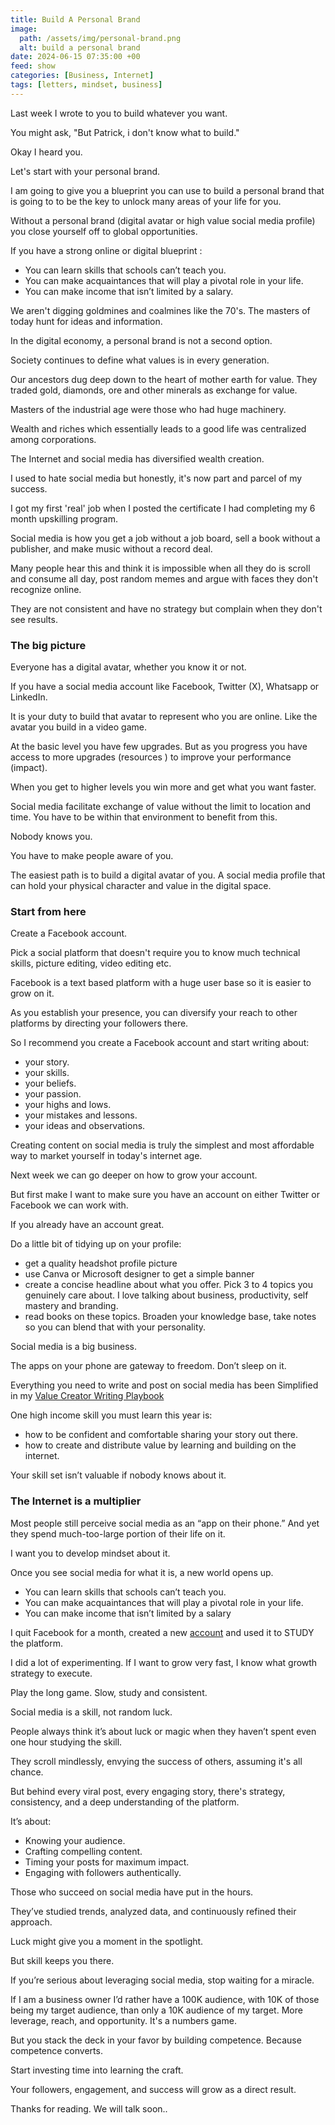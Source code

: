 ```yaml
---
title: Build A Personal Brand
image:
  path: /assets/img/personal-brand.png
  alt: build a personal brand
date: 2024-06-15 07:35:00 +00
feed: show
categories: [Business, Internet]
tags: [letters, mindset, business] 
--- 
```


Last week I wrote to you to build whatever you want.

You might ask, "But Patrick, i don't know what to build."

Okay I heard you. 

Let's start with your personal brand.

I am going to give you a blueprint you can use to build a personal brand that is going to to be the key to unlock many areas of your life for you.

Without a personal brand (digital avatar or high value social media profile) you close yourself off to global opportunities.  

If you have a strong online or digital blueprint : 
  
 - You can learn skills that schools can’t teach you.  
- You can make acquaintances that will play a pivotal role in your life.  
- You can make income that isn’t limited by a salary.  

We aren't digging goldmines and coalmines like the 70's. 
The masters of today hunt for ideas and information.

In the digital economy, a personal brand is not a second option.

Society continues to define what values is in every generation. 

Our ancestors dug deep down to the heart of mother earth for value. They traded gold, diamonds, ore and other minerals as exchange for value.

Masters of the industrial age were those who had huge machinery. 

Wealth and riches which essentially leads to a good life was centralized among corporations.

The Internet and social media has diversified wealth creation.

I used to hate social media but honestly, it's now part and parcel of my success. 

I got my first 'real' job when I posted the certificate I had completing my 6 month upskilling program.

Social media is how you get a job without a job board, sell a book without a publisher, and make music without a record deal. 

Many people hear this and think it is impossible when all they do is scroll and consume all day, post random memes and argue with faces they don't recognize online.

They are not consistent and have no strategy but complain when they don't see results.

### The big picture 

Everyone has a digital avatar, whether you know it or not. 

If you have a social media account like Facebook, Twitter (X), Whatsapp or LinkedIn.

It is your duty to build that avatar to represent who you are online. Like the avatar you build in a video game.

At the basic level you have few upgrades. But as you progress you have access to more upgrades (resources ) to improve your performance (impact).

When you get to higher levels you win more and get what you want faster.

Social media facilitate exchange of value without the limit to location and time. You have to be within that environment to benefit from this.

Nobody knows you.

You have to make people aware of you.

The easiest path is to build a digital avatar of you. A social media profile that can hold your physical character and value in the digital space.

### Start from here 

Create a Facebook account.

Pick a social platform that doesn't require you to know much technical skills, picture editing, video editing etc. 


Facebook is a text based platform with a huge user base so it is easier to grow on it.

As you establish your presence, you can diversify your reach to other platforms by directing your followers there.

So I recommend you create a Facebook account and start writing about:

- your story.
- your skills.
- your beliefs.
- your passion.
- your highs and lows.
- your mistakes and lessons.
- your ideas and observations.

Creating content on social media is truly the simplest and most affordable way to market yourself in today's internet age. 

Next week we can go deeper on how to grow your account. 

But first make I want to make sure you have an account on either Twitter or Facebook we can work with.

If you already have an account great.

Do a little bit of tidying up on your profile:

- get a quality headshot profile picture 
- use Canva or Microsoft designer to get a simple banner
- create a concise headline about what you offer. Pick 3 to 4 topics you genuinely care about. I love talking about business, productivity, self mastery and branding.
- read books on these topics. Broaden your knowledge base, take notes so you can blend that with your personality.

Social media is a big business. 

The apps on your phone are gateway to freedom. Don’t sleep on it.

Everything you need to write and post on social media has been Simplified in my [Value Creator Writing Playbook](https://nas.io/skillembassy/tusf)

One high income skill you must learn this year is: 

- how to be confident and comfortable sharing your story out there.
- how to create and distribute value by learning and building on the internet.

Your skill set isn’t valuable if nobody knows about it. 

### The Internet is a multiplier 

Most people still perceive social media as an “app on their phone.” And yet they spend much-too-large portion of their life on it.

I want you to develop mindset about it.

Once you see social media for what it is, a new world opens up.

- You can learn skills that schools can’t teach you.  
- You can make acquaintances that will play a pivotal role in your life.  
- You can make income that isn’t limited by a salary

I quit Facebook for a month, created a new [account](https://facebook.com/thepatrickkyei) and used it to STUDY the platform.  

I did a lot of experimenting. If I want to grow very fast, I know what growth strategy to execute. 

Play the long game. Slow, study and consistent.

Social media is a skill, not random luck.

People always think it’s about luck or magic when they haven’t spent even one hour studying the skill.

They scroll mindlessly, envying the success of others, assuming it's all chance.

But behind every viral post, every engaging story, there's strategy, consistency, and a deep understanding of the platform.

It’s about:

- Knowing your audience.
- Crafting compelling content.
- Timing your posts for maximum impact.
- Engaging with followers authentically.

Those who succeed on social media have put in the hours.

They’ve studied trends, analyzed data, and continuously refined their approach.

Luck might give you a moment in the spotlight.

But skill keeps you there.

If you’re serious about leveraging social media, stop waiting for a miracle.

If I am a business owner I’d rather have a 100K audience, with 10K of those being my target audience, than only a 10K audience of my target. More leverage, reach, and opportunity. It's a numbers game.

But you stack the deck in your favor by building competence. Because competence converts.

Start investing time into learning the craft.

Your followers, engagement, and success will grow as a direct result.

Thanks for reading. We will talk soon..